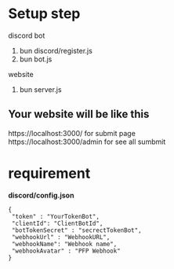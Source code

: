 # Setup step
discord bot
1. bun discord/register.js
2. bun bot.js

website
1. bun server.js

## Your website will be like this
https://localhost:3000/ for submit page \
https://localhost:3000/admin for see all sumbmit

# requirement
**discord/config.json**
```
{
 "token" : "YourTokenBot",
 "clientId": "ClientBotId",
 "botTokenSecret" : "secrectTokenBot",
 "webhookUrl" : "WebhookURL",
 "webhookName": "Webhook name",
 "webhookAvatar" : "PFP Webhook"
}
```
